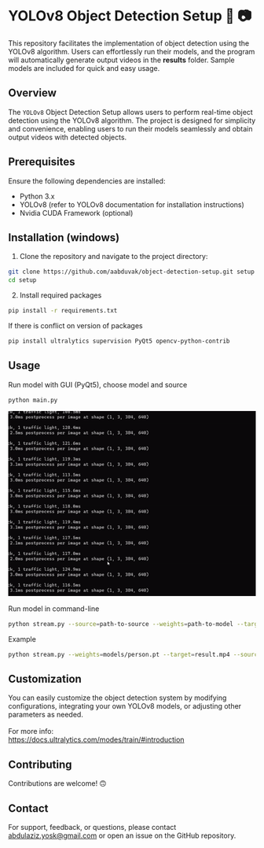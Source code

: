 # YOLOv8 Object Detection Setup 🤖 📷

This repository facilitates the implementation of object detection using the YOLOv8 algorithm. Users can effortlessly run their models, and the program will automatically generate output videos in the **results** folder. Sample models are included for quick and easy usage.

## Overview

The `YOLOv8` Object Detection Setup allows users to perform real-time object detection using the YOLOv8 algorithm. The project is designed for simplicity and convenience, enabling users to run their models seamlessly and obtain output videos with detected objects.

## Prerequisites
Ensure the following dependencies are installed:
- Python 3.x
- YOLOv8 (refer to YOLOv8 documentation for installation instructions)
- Nvidia CUDA Framework (optional)

## Installation (windows)
1. Clone the repository and navigate to the project directory:
```bash
git clone https://github.com/aabduvak/object-detection-setup.git setup ;
cd setup
```
2. Install required packages
```bash
pip install -r requirements.txt
```
If there is conflict on version of packages
```bash
pip install ultralytics supervision PyQt5 opencv-python-contrib
```
## Usage
Run model with GUI (PyQt5), choose model and source
```bash
python main.py
```

<img src="https://github.com/aabduvak/object-detection-setup/blob/main/assets/example.gif">

Run model in command-line
```bash
python stream.py --source=path-to-source --weights=path-to-model --target=output.mp4
```
Example
```bash
python stream.py --weights=models/person.pt --target=result.mp4 --source=0 #webcam
```

## Customization

You can easily customize the object detection system by modifying configurations, integrating your own YOLOv8 models, or adjusting other parameters as needed.<br> <br>
For more info: <br>
https://docs.ultralytics.com/modes/train/#introduction

## Contributing
Contributions are welcome! 🙃

## Contact

For support, feedback, or questions, please contact abdulaziz.yosk@gmail.com or open an issue on the GitHub repository.

